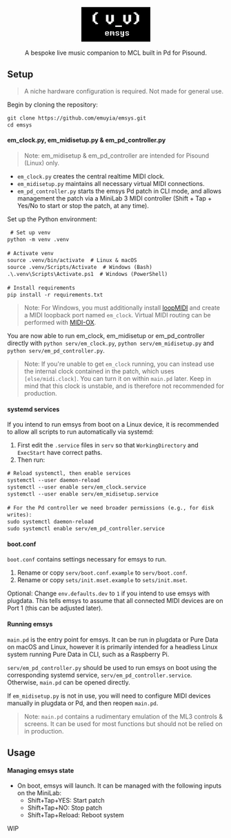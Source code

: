 <div align="center">
    <img src="resources/banner.webp" height="80">
    <p>A bespoke live music companion to MCL built in Pd for Pisound.</p>
</div>

## Setup
> A niche hardware configuration is required. Not made for general use.

Begin by cloning the repository:
```
git clone https://github.com/emuyia/emsys.git
cd emsys
```

#### em_clock.py, em_midisetup.py & em_pd_controller.py
> Note: em_midisetup & em_pd_controller are intended for Pisound (Linux) only.

- `em_clock.py` creates the central realtime MIDI clock.
- `em_midisetup.py` maintains all necessary virtual MIDI connections.
- `em_pd_controller.py` starts the emsys Pd patch in CLI mode, and allows management the patch via a MiniLab 3 MIDI controller (Shift + Tap + Yes/No to start or stop the patch, at any time).

Set up the Python environment:
```
 # Set up venv
python -m venv .venv

# Activate venv
source .venv/bin/activate  # Linux & macOS
source .venv/Scripts/Activate  # Windows (Bash)
.\.venv\Scripts\Activate.ps1  # Windows (PowerShell)

# Install requirements
pip install -r requirements.txt
```

> Note: For Windows, you must additionally install [loopMIDI](https://www.tobias-erichsen.de/software/loopmidi.html) and create a MIDI loopback port named `em_clock`. Virtual MIDI routing can be performed with [MIDI-OX](http://www.midiox.com/).

You are now able to run em_clock, em_midisetup or em_pd_controller directly with `python serv/em_clock.py`, `python serv/em_midisetup.py` and `python serv/em_pd_controller.py`.

> Note: If you're unable to get `em_clock` running, you can instead use the internal clock contained in the patch, which uses `[else/midi.clock]`. You can turn it on within `main.pd` later. Keep in mind that this clock is unstable, and is therefore not recommended for production.

#### systemd services

If you intend to run emsys from boot on a Linux device, it is recommended to allow all scripts to run automatically via systemd:
1. First edit the `.service` files in `serv` so that `WorkingDirectory` and `ExecStart` have correct paths.
2. Then run:
```
# Reload systemctl, then enable services
systemctl --user daemon-reload
systemctl --user enable serv/em_clock.service
systemctl --user enable serv/em_midisetup.service

# For the Pd controller we need broader permissions (e.g., for disk writes):
sudo systemctl daemon-reload
sudo systemctl enable serv/em_pd_controller.service
```

#### boot.conf
`boot.conf` contains settings necessary for emsys to run.
1. Rename or copy `serv/boot.conf.example` to `serv/boot.conf`.
2. Rename or copy `sets/init.mset.example` to `sets/init.mset`.

Optional: Change `env.defaults.dev` to `1` if you intend to use emsys with plugdata. This tells emsys to assume that all connected MIDI devices are on Port 1 (this can be adjusted later).

#### Running emsys
`main.pd` is the entry point for emsys. It can be run in plugdata or Pure Data on macOS and Linux, however it is primarily intended for a headless Linux system running Pure Data in CLI, such as a Raspberry Pi.

`serv/em_pd_controller.py` should be used to run emsys on boot using the corresponding systemd service, `serv/em_pd_controller.service`. Otherwise, `main.pd` can be opened directly.

If `em_midisetup.py` is not in use, you will need to configure MIDI devices manually in plugdata or Pd, and then reopen `main.pd`.

> Note: `main.pd` contains a rudimentary emulation of the ML3 controls & screens. It can be used for most functions but should not be relied on in production.

## Usage
#### Managing emsys state
- On boot, emsys will launch. It can be managed with the following inputs on the MiniLab:
    - Shift+Tap+YES: Start patch
    - Shift+Tap+NO: Stop patch
    - Shift+Tap+Reload: Reboot system

WIP
